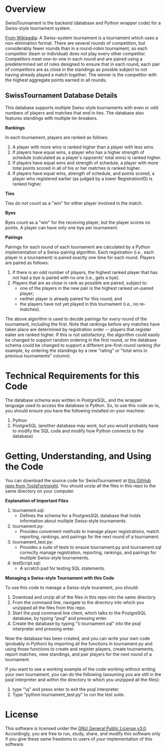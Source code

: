 # Overview

SwissTournament is the backend (database and Python wrapper code) for a Swiss-style tournament system.

[From Wikipedia](https://en.wikipedia.org/wiki/Swiss-system_tournament):  A Swiss-system tournament is a tournament which uses a non-elimination format.  There are several rounds of competition, but considerably fewer rounds than in a round-robin tournament, so each competitor (team or individual) does not play every other competitor.  Competitors meet one-to-one in each round and are paired using a predetermined set of rules designed to ensure that in each round, each pair of competitors are as close in the standings as possble subject to not having already played a match together.  The winner is the competitor with the highest aggregate points earned in all rounds.

## SwissTournament Database Details

This database supports multiple Swiss-style tournaments with even or odd numbers of players and matches that end in ties.  The database also features standings with multiple tie-breakers.

**Rankings**

In each tournament, players are ranked as follows:

1. A player with more wins is ranked higher than a player with less wins.
2. If players have equal wins, a player who has a higher strength of schedule (calculated as a player's oppoents' total wins) is ranked higher.
3. If players have equal wins and strength of schedule, a player with more total points scored in all of his or her matches is ranked higher.
4. If players have equal wins, strength of schedule, and points scored, a player who registered earlier (as judged by a lower RegistrationID) is ranked higher.

**Ties**

Ties do *not* count as a "win" for either player involved in the match.

**Byes**

Byes count as a "win" for the receiving player, but the player scores no points.  A player can have only one bye per tournament. 

**Pairings**

Pairings for each round of each tournament are calculated by a Python implementation of a Swiss-pairing algorithm.  Each registration (i.e., each player in a tournament) is paired exactly one time for each round.  Players are paired as follows:

1. If there is an odd number of players, the highest ranked player that has not had a bye is paired with no one (i.e., gets a bye).
2. Players that are as close in rank as possible are paired, subject to:
	- one of the players in the new pair is the highest ranked un-paired player;
	- neither player is already paired for this round; and 
	- the players have not yet played in this tournament (i.e., no re-matches).

The above algorithm is used to decide pairings for *every* round of the tournament, including the first.  Note that rankings before any matches have taken place are determined by registration order -- players that register ealier are ranked higher.  If this is not satisfactory, the algorithm could easily be changed to support random ordering in the first round, or the database schema could be changed to support a different pre-first-round ranking (for example, by ordering the standings by a new "rating" or "total wins in previous tournaments" column).

# Technical Requirements for this Code

The database schema was written in PostgreSQL, and the wrapper language used to access the database is Python.  So, to use this code as-is, you should ensure you have the following installed on your machine:

1. Python
2. PostgreSQL (another database may work, but you would probably have to modify the SQL code and modify how Python connects to the database)

# Getting, Understanding, and Using the Code

You can download the source code for SwissTournament at [this GitHub repo from ToolsForInsight](https://github.com/ToolsForInsight/SwissTournament).  You should unzip all the files in this repo to the same directory on your computer.

**Explanation of Important Files**

1. tournament.sql:
	- Defines the schema for a PostgresSQL database that holds information about multiple Swiss-style tournaments.
2. tournament.py:
	- Provides convenient methods to manage player registrations, match reporting, rankings, and pairings for the next round of a tournament.
3. tournament_test.py:
	- Provides a suite of tests to ensure tournament.py and tournament.sql correclty manage registration, reporting, rankings, and pairings for multiple Swiss-style tournaments.
4. testScript.sql:
	- A scratch pad for testing SQL statements.

**Managing a Swiss-style Tournament with this Code**

To use this code to manage a Swiss-style tourament, you should:

1. Download and unzip all of the files in this repo into the same directory.
2. From the command line, navigate to the directory into which you unzipped all the files from this repo.
3. Start the psql command line client, which talks to the PostgreSQL database, by typing "psql" and pressing enter.
4. Create the database by typing "\i tournament.sql" into the psql interpreter and pressing enter.

Now the database has been created, and you can write your own code (probably in Python) by importing all the functions in tournament.py and using those functions to create and register players, create tournaments, report matches, view standings, and pair players for the next round of a tournament.

If you want to see a working example of the code working without writing your own tournament, you can do the following (assuming you are still in the psql interpreter and within the directory to which you unzipped all the files):

1. type "\q" and press enter to exit the psql interpreter.
2. Type "python tournament_test.py" to run the test suite.

# License

This software is licensed under the [GNU General Public License v3.0](https://www.gnu.org/licenses/gpl.html).  Accordingly, you are free to run, study, share, and modify this software only if you give these same freedoms to users of *your* implementation of this software.
